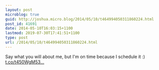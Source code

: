 ```yaml
---
layout: post
microblog: true
guid: http://joshua.micro.blog/2014/05/10/t464994050311860224.html
post_id: 41691
date: 2014-05-10T16:03:15+1100
lastmod: 2019-07-30T17:41:51+1100
type: post
url: /2014/05/10/t464994050311860224.html
---
```

Say what you will about me, but I'm on time because I schedule it :) [t.co/t450WgM53...](http://t.co/t450WgM53w)
